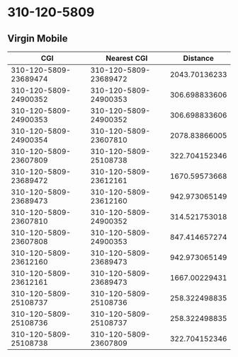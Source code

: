 # 310-120-5809
## Virgin Mobile


| CGI | Nearest CGI | Distance |
|-----|-------------|----------|
| 310-120-5809-23689474 | 310-120-5809-23689472 | 2043.70136233 |
| 310-120-5809-24900352 | 310-120-5809-24900353 | 306.698833606 |
| 310-120-5809-24900353 | 310-120-5809-24900352 | 306.698833606 |
| 310-120-5809-24900354 | 310-120-5809-23607810 | 2078.83866005 |
| 310-120-5809-23607809 | 310-120-5809-25108738 | 322.704152346 |
| 310-120-5809-23689472 | 310-120-5809-23612161 | 1670.59573668 |
| 310-120-5809-23689473 | 310-120-5809-23612160 | 942.973065149 |
| 310-120-5809-23607810 | 310-120-5809-24900352 | 314.521753018 |
| 310-120-5809-23607808 | 310-120-5809-24900353 | 847.414657274 |
| 310-120-5809-23612160 | 310-120-5809-23689473 | 942.973065149 |
| 310-120-5809-23612161 | 310-120-5809-23689473 | 1667.00229431 |
| 310-120-5809-25108737 | 310-120-5809-25108736 | 258.322498835 |
| 310-120-5809-25108736 | 310-120-5809-25108737 | 258.322498835 |
| 310-120-5809-25108738 | 310-120-5809-23607809 | 322.704152346 |
